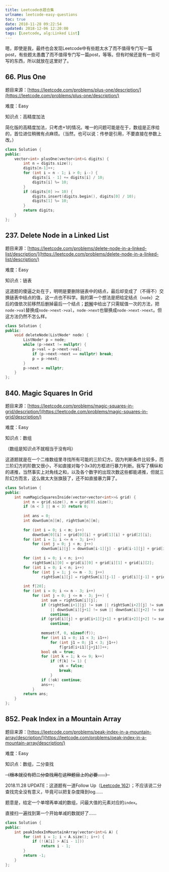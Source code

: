 ```yaml
---
title: Leetcode水题合集
urlname: leetcode-easy-questions
toc: true
date: 2018-11-28 09:22:54
updated: 2018-12-06 12:20:00
tags: [Leetcode, alg:Linked List]
---
```


嗯，即使是我，最终也会发现Leetcode中有些题太水了而不值得专门写一篇post，有些题太愚蠢了而不值得专门写一篇post，等等。但有时候还是有一些可写的东西，所以就放在这里好了。

## 66. Plus One

题目来源：[https://leetcode.com/problems/plus-one/description/](https://leetcode.com/problems/plus-one/description/)

难度：Easy

知识点：高精度加法

简化版的高精度加法，只考虑+1的情况。唯一的问题可能是在于，数组是正序给的，首位进位稍微有点麻烦。（当然，也可以说：传参是引用，不要直接在参数上改。）

```cpp
class Solution {
public:
    vector<int> plusOne(vector<int>& digits) {
        int n = digits.size();
        digits[n-1]++;
        for (int i = n - 1; i > 0; i--) {
            digits[i - 1] += digits[i] / 10;
            digits[i] %= 10;
        }
        if (digits[0] >= 10) {
            digits.insert(digits.begin(), digits[0] / 10);
            digits[1] %= 10;
        }
        return digits;
    }
};
```

## 237. Delete Node in a Linked List

题目来源：[https://leetcode.com/problems/delete-node-in-a-linked-list/description/](https://leetcode.com/problems/delete-node-in-a-linked-list/description/)

难度：Easy

知识点：链表

这道题的傻逼之处在于，明明是要删除链表中的结点，最后却变成了（不得不）交换链表中结点的值，这一点也不科学。我的第一个想法是把给定结点（`node`）之后的值依次前移然后删掉最后一个结点；[题解](https://leetcode.com/articles/delete-node-linked-list/)中给出了只需赋值一次的方法，把`node->val`替换成`node->next->val`，`node->next`也替换成`node->next->next`。但这方法仍然不怎么样。

```cpp
class Solution {
public:
    void deleteNode(ListNode* node) {
        ListNode* p = node;
        while (p->next != nullptr) {
            p->val = p->next->val;
            if (p->next->next == nullptr) break;
            p = p->next;
        }
        p->next = nullptr;
    }
};
```

## 840. Magic Squares In Grid

题目来源：[https://leetcode.com/problems/magic-squares-in-grid/description/](https://leetcode.com/problems/magic-squares-in-grid/description/)

难度：Easy

知识点：数组

（数组是知识点不就相当于没有吗）

这道题就是在一个二维数组里寻找所有可能的三阶幻方。因为判断条件比较多，而三阶幻方的阶数又很小，不如直接对每个3x3的方框进行暴力判断。我写了横纵和的递推，当然事实上对角线之和，以及各个数字的出现次数这些都能递推，但就三阶幻方而言，这么做太大张旗鼓了，还不如直接暴力算了。

```cpp
class Solution {
public:
    int numMagicSquaresInside(vector<vector<int>>& grid) {
        int n = grid.size(), m = grid[0].size();
        if (n < 3 || m < 3) return 0;
        
        int ans = 0;
        int downSum[n][m], rightSum[n][m];
        
        for (int i = 0; i < m; i++)
            downSum[0][i] = grid[0][i] + grid[1][i] + grid[2][i];
        for (int i = 1; i <= n - 3; i++)
            for (int j = 0; j < m; j++)
                downSum[i][j] = downSum[i-1][j] - grid[i-1][j] + grid[i+2][j];
        
        for (int i = 0; i < n; i++)
            rightSum[i][0] = grid[i][0] + grid[i][1] + grid[i][2];
        for (int i = 0; i < n; i++)
            for (int j = 1; j <= m - 3; j++)
                rightSum[i][j] = rightSum[i][j-1] - grid[i][j-1] + grid[i][j+2];
        
        int f[20];
        for (int i = 0; i <= n - 3; i++)
            for (int j = 0; j <= m - 3; j++) {
                int sum = rightSum[i][j];
                if (rightSum[i+1][j] != sum || rightSum[i+2][j] != sum || downSum[i][j] != sum 
                    || downSum[i][j+1] != sum || downSum[i][j+2] != sum)
                    continue;
                if (grid[i][j] + grid[i+1][j+1] + grid[i+2][j+2] != sum || grid[i+2][j] + grid[i+1][j+1] + grid[i][j+2] != sum)
                    continue;
                
                memset(f, 0, sizeof(f));
                for (int i1 = 0; i1 < 3; i1++)
                    for (int j1 = 0; j1 < 3; j1++)
                        f[grid[i+i1][j+j1]]++;
                bool ok = true;
                for (int k = 1; k <= 9; k++)
                    if (f[k] != 1) {
                        ok = false;
                        break;
                    }
                if (!ok) continue;
                ans++;
            }
        return ans;
    }
};
```

## 852. Peak Index in a Mountain Array

题目来源：[https://leetcode.com/problems/peak-index-in-a-mountain-array/description/](https://leetcode.com/problems/peak-index-in-a-mountain-array/description/)

难度：Easy

知识点：数组，二分查找

<del>（根本就没有把二分查找用在这种题目上的必要……）</del>

2018.11.28 UPDATE：这道题有一道Follow Up（[Leetcode 162](/post/leetcode-162-find-peak-element)）；不应该说二分查找完全没有意义，毕竟可以把复杂度降到log……

题意是，给定一个单增再单减的数组，问最大值的元素对应的`index`。

直接扫一遍找到第一个开始单减的数就好了……

```cpp
class Solution {
public:
    int peakIndexInMountainArray(vector<int>& A) {
        for (int i = 1; i < A.size(); i++) {
            if (!(A[i] > A[i - 1]))
                return i - 1;
        }
        return -1;
    }
};
```